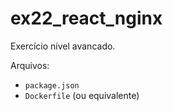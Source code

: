 # ex22_react_nginx

Exercício nível avancado.

Arquivos:
- `package.json`
- `Dockerfile` (ou equivalente)

